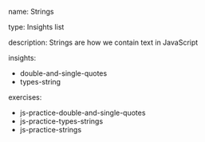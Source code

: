 name: Strings

type: Insights list

description: Strings are how we contain text in JavaScript

insights:
  - double-and-single-quotes
  - types-string

exercises:
  - js-practice-double-and-single-quotes
  - js-practice-types-strings
  - js-practice-strings
